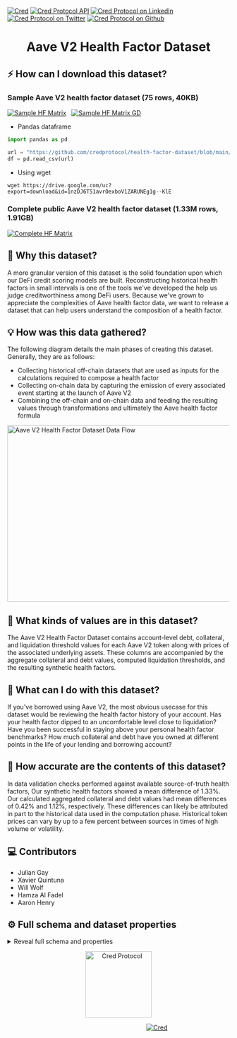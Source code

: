 
[![Cred][cred-shield]][cred-url]
[![Cred Protocol API][cred-api-shield]][cred-api]
[![Cred Protocol on LinkedIn][linkedin-shield]][linkedin-url]
[![Cred Protocol on Twitter][cred-twitter-shield]][cred-twitter]
[![Cred Protocol on Github][cred-github-shield]][cred-github]

<div align="center">
<h1>Aave V2 Health Factor Dataset</h1>
</div>

## ⚡️ How can I download this dataset? 

### Sample Aave V2 health factor dataset (75 rows, 40KB)

[![Sample HF Matrix][cred-sample-shield]][cred-sample] &nbsp;
[![Sample HF Matrix GD][cred-sample-shield2]][cred-sample2]

- Pandas dataframe
```python
import pandas as pd

url = "https://github.com/credprotocol/health-factor-dataset/blob/main/data/0x01acb3804ba9c42111c6e9c127831eb486ca1ac7.csv?raw=True"
df = pd.read_csv(url)
```
- Using wget
```
wget https://drive.google.com/uc?export=download&id=1nzDJ6T51avrOexboV1ZARUNEg1g--KlE
```

### Complete public Aave V2 health factor dataset (1.33M rows, 1.91GB)

[![Complete HF Matrix][cred-full-shield]][cred-full]

##  📖 Why this dataset?

A more granular version of this dataset is the solid foundation upon which our DeFi credit scoring models are built. Reconstructing historical health factors in small intervals is one of the tools we've developed the help us judge creditworthiness among DeFi users. Because we've grown to appreciate the complexities of Aave health factor data, we want to release a dataset that can help users understand the composition of a health factor.

## 💡 How was this data gathered?

The following diagram details the main phases of creating this dataset. Generally, they are as follows:
- Collecting historical off-chain datasets that are used as inputs for the calculations required to compose a health factor
- Collecting on-chain data by capturing the emission of every associated event starting at the launch of Aave V2
- Combining the off-chain and on-chain data and feeding the resulting values through transformations and ultimately the Aave health factor formula 

<div>
		<img alt="Aave V2 Health Factor Dataset Data Flow" height="400" src="https://github.com/credprotocol/health-factor-dataset/blob/main/img/Aave%20V2%20Health%20Factor%20Dataset%20Data%20Flow.jpg" width="1200">

</div>

## :floppy_disk: What kinds of values are in this dataset?

The Aave V2 Health Factor Dataset contains account-level debt, collateral, and liquidation threshold values for each Aave V2 token along with prices of the associated underlying assets. These columns are accompanied by the aggregate collateral and debt values, computed liquidation thresholds, and the resulting synthetic health factors.  

## 📖 What can I do with this dataset?

If you've borrowed using Aave V2, the most obvious usecase for this dataset would be reviewing the health factor history of your account. Has your health factor dipped to an uncomfortable level close to liquidation? Have you been successful in staying above your personal health factor benchmarks? How much collateral and debt have you owned at different points in the life of your lending and borrowing account?

## 📖 How accurate are the contents of this dataset?

In data validation checks performed against available source-of-truth health factors, Our synthetic health factors showed a mean difference of 1.33%. Our calculated aggregated collateral and debt values had mean differences of 0.42% and 1.12%, respectively. These differences can likely be attributed in part to the historical data used in the computation phase. Historical token prices can vary by up to a few percent between sources in times of high volume or volatility. 
 
## ‎‍💻 Contributors

- Julian Gay
- Xavier Quintuna
- Will Wolf
- Hamza Al Fadel
- Aaron Henry

[linkedin-shield]: https://img.shields.io/badge/-Cred%20Protocol-335EEB?&logo=linkedin&style=for-the-badge&labelColor=414141
[linkedin-url]: https://www.linkedin.com/company/credprotocol/
[cred-shield]: https://img.shields.io/badge/Sign%20up-Cred%20Protocol%20Beta-335EEB?style=for-the-badge&labelColor=414141
[cred-shield2]: https://img.shields.io/badge/Stay%20Up%20To%20Date%20With-Cred%20Protocol%20Beta-414141?style=for-the-badge&labelColor=414141
[cred-url]: https://credprotocol.typeform.com/cred-waitlist?typeform-source=www.credprotocol.com
[cred-api-shield]: https://img.shields.io/badge/DOCS-Cred%20Protocol%20API-335EEB?style=for-the-badge&labelColor=414141
[cred-api]: https://beta.credprotocol.com/docs/api
[cred-twitter-shield]: https://img.shields.io/badge/-@Cred__Protocol-335EEB?&logo=twitter&style=for-the-badge&logoColor=white&labelColor=414141
[cred-twitter]: https://twitter.com/cred_protocol
[cred-github-shield]: https://img.shields.io/badge/-credprotocol-335EEB?&logo=github&style=for-the-badge&logoColor=white&labelColor=414141
[cred-github]: https://github.com/credprotocol
[cred-sample]: https://github.com/credprotocol/health-factor-dataset/blob/main/data/0x01acb3804ba9c42111c6e9c127831eb486ca1ac7.csv
[cred-sample-shield]: https://img.shields.io/badge/Browser%20View-Aave%20Health%20Factor%20Sample%20Dataset-335EEB?style=for-the-badge&labelColor=414141
[cred-full]: https://drive.google.com/file/d/180k3AwxbLQJCt5OkIQPdv49kgRI93dT8/view?usp=sharing
[cred-full-shield]: https://img.shields.io/badge/Drive-Aave%20Health%20Factor%20Complete%20Dataset-335EEB?style=for-the-badge&labelColor=414141&logo=googledrive&logoColor=white
[cred-sample2]: https://drive.google.com/file/d/1nzDJ6T51avrOexboV1ZARUNEg1g--KlE/view
[cred-sample-shield2]: https://img.shields.io/badge/Drive-Aave%20Health%20Factor%20Sample%20Dataset-335EEB?style=for-the-badge&labelColor=414141&logo=googledrive&logoColor=white
[cred-sample3]: https://drive.google.com/uc?export=download&id=1nzDJ6T51avrOexboV1ZARUNEg1g--KlE
[cred-sample-shield3]: https://img.shields.io/badge/Download%20Link-Aave%20Health%20Factor%20Sample%20Dataset-335EEB?style=for-the-badge&labelColor=414141


## ⚙️ Full schema and dataset properties

<details>
<summary>Reveal full schema and properties</summary>

## ⚙️ Dataset specification table

| Specification                                                                             | Value                                                                                                                                                                  |
| :------------------------------------------------------------------------------------- | :--------------------------------------------------------------------------------------------------------------------------------------------------------------------------- |
| columns       | 315        |
| observations               | 1333683                                                                                                                                               |
| size          | 1.91 GB  
| accounts      | 35524

	
```json

{
	"StorageDescriptor": {
		"parameters": {
			"skip.header.line.count": "1",
			"sizeKey": "18794116",
			"UPDATED_BY_CRAWLER": "aave_v2_atoken_matrix_before_dq_crawler",
			"CrawlerSchemaSerializerVersion": "1.0",
			"recordCount": "1554344",
			"averageRecordSize": "2524",
			"compressionType": "none",
			"classification": "csv",
			"columnsOrdered": "true",
			"areColumnsQuoted": "false",
			"delimiter": ",",
			"typeOfData": "file"
		},
		"cols": {
			"FieldSchema": [
				{
					"name": "block",
					"type": "double",
					"comment": ""
				},
				{
					"name": "block_timestamp",
					"type": "string",
					"comment": ""
				},
				{
					"name": "aave_deposit_count",
					"type": "double",
					"comment": ""
				},
				{
					"name": "aave_liqthreshold",
					"type": "bigint",
					"comment": ""
				},
				{
					"name": "aaave_balance",
					"type": "bigint",
					"comment": ""
				},
				{
					"name": "aave_debt_count",
					"type": "double",
					"comment": ""
				},
				{
					"name": "variabledebtaave",
					"type": "double",
					"comment": ""
				},
				{
					"name": "variabledebtaave_borrow",
					"type": "bigint",
					"comment": ""
				},
				{
					"name": "stabledebtaave_borrow",
					"type": "bigint",
					"comment": ""
				},
				{
					"name": "stabledebtaave",
					"type": "double",
					"comment": ""
				},
				{
					"name": "aave_eth",
					"type": "double",
					"comment": ""
				},
				{
					"name": "ampl_deposit_count",
					"type": "double",
					"comment": ""
				},
				{
					"name": "ampl_liqthreshold",
					"type": "bigint",
					"comment": ""
				},
				{
					"name": "aampl_balance",
					"type": "bigint",
					"comment": ""
				},
				{
					"name": "ampl_debt_count",
					"type": "double",
					"comment": ""
				},
				{
					"name": "variabledebtampl",
					"type": "double",
					"comment": ""
				},
				{
					"name": "variabledebtampl_borrow",
					"type": "bigint",
					"comment": ""
				},
				{
					"name": "stabledebtampl_borrow",
					"type": "bigint",
					"comment": ""
				},
				{
					"name": "stabledebtampl",
					"type": "double",
					"comment": ""
				},
				{
					"name": "ampl_eth",
					"type": "double",
					"comment": ""
				},
				{
					"name": "bal_deposit_count",
					"type": "double",
					"comment": ""
				},
				{
					"name": "bal_liqthreshold",
					"type": "bigint",
					"comment": ""
				},
				{
					"name": "abal_balance",
					"type": "bigint",
					"comment": ""
				},
				{
					"name": "bal_debt_count",
					"type": "double",
					"comment": ""
				},
				{
					"name": "variabledebtbal",
					"type": "double",
					"comment": ""
				},
				{
					"name": "variabledebtbal_borrow",
					"type": "bigint",
					"comment": ""
				},
				{
					"name": "stabledebtbal_borrow",
					"type": "bigint",
					"comment": ""
				},
				{
					"name": "stabledebtbal",
					"type": "double",
					"comment": ""
				},
				{
					"name": "bal_eth",
					"type": "double",
					"comment": ""
				},
				{
					"name": "bat_deposit_count",
					"type": "double",
					"comment": ""
				},
				{
					"name": "bat_liqthreshold",
					"type": "bigint",
					"comment": ""
				},
				{
					"name": "abat_balance",
					"type": "bigint",
					"comment": ""
				},
				{
					"name": "bat_debt_count",
					"type": "double",
					"comment": ""
				},
				{
					"name": "variabledebtbat",
					"type": "double",
					"comment": ""
				},
				{
					"name": "variabledebtbat_borrow",
					"type": "bigint",
					"comment": ""
				},
				{
					"name": "stabledebtbat_borrow",
					"type": "bigint",
					"comment": ""
				},
				{
					"name": "stabledebtbat",
					"type": "double",
					"comment": ""
				},
				{
					"name": "bat_eth",
					"type": "double",
					"comment": ""
				},
				{
					"name": "busd_deposit_count",
					"type": "double",
					"comment": ""
				},
				{
					"name": "busd_liqthreshold",
					"type": "bigint",
					"comment": ""
				},
				{
					"name": "abusd_balance",
					"type": "bigint",
					"comment": ""
				},
				{
					"name": "busd_debt_count",
					"type": "double",
					"comment": ""
				},
				{
					"name": "variabledebtbusd",
					"type": "double",
					"comment": ""
				},
				{
					"name": "variabledebtbusd_borrow",
					"type": "bigint",
					"comment": ""
				},
				{
					"name": "stabledebtbusd_borrow",
					"type": "bigint",
					"comment": ""
				},
				{
					"name": "stabledebtbusd",
					"type": "double",
					"comment": ""
				},
				{
					"name": "busd_eth",
					"type": "double",
					"comment": ""
				},
				{
					"name": "crv_deposit_count",
					"type": "double",
					"comment": ""
				},
				{
					"name": "crv_liqthreshold",
					"type": "bigint",
					"comment": ""
				},
				{
					"name": "acrv_balance",
					"type": "bigint",
					"comment": ""
				},
				{
					"name": "crv_debt_count",
					"type": "double",
					"comment": ""
				},
				{
					"name": "variabledebtcrv",
					"type": "double",
					"comment": ""
				},
				{
					"name": "variabledebtcrv_borrow",
					"type": "bigint",
					"comment": ""
				},
				{
					"name": "stabledebtcrv_borrow",
					"type": "bigint",
					"comment": ""
				},
				{
					"name": "stabledebtcrv",
					"type": "double",
					"comment": ""
				},
				{
					"name": "crv_eth",
					"type": "double",
					"comment": ""
				},
				{
					"name": "dai_deposit_count",
					"type": "double",
					"comment": ""
				},
				{
					"name": "dai_liqthreshold",
					"type": "bigint",
					"comment": ""
				},
				{
					"name": "adai_balance",
					"type": "bigint",
					"comment": ""
				},
				{
					"name": "dai_debt_count",
					"type": "double",
					"comment": ""
				},
				{
					"name": "variabledebtdai",
					"type": "double",
					"comment": ""
				},
				{
					"name": "variabledebtdai_borrow",
					"type": "bigint",
					"comment": ""
				},
				{
					"name": "stabledebtdai_borrow",
					"type": "bigint",
					"comment": ""
				},
				{
					"name": "stabledebtdai",
					"type": "double",
					"comment": ""
				},
				{
					"name": "dai_eth",
					"type": "double",
					"comment": ""
				},
				{
					"name": "dpi_deposit_count",
					"type": "double",
					"comment": ""
				},
				{
					"name": "dpi_liqthreshold",
					"type": "bigint",
					"comment": ""
				},
				{
					"name": "adpi_balance",
					"type": "bigint",
					"comment": ""
				},
				{
					"name": "dpi_debt_count",
					"type": "double",
					"comment": ""
				},
				{
					"name": "variabledebtdpi",
					"type": "double",
					"comment": ""
				},
				{
					"name": "variabledebtdpi_borrow",
					"type": "bigint",
					"comment": ""
				},
				{
					"name": "stabledebtdpi_borrow",
					"type": "bigint",
					"comment": ""
				},
				{
					"name": "stabledebtdpi",
					"type": "double",
					"comment": ""
				},
				{
					"name": "dpi_eth",
					"type": "double",
					"comment": ""
				},
				{
					"name": "enj_deposit_count",
					"type": "double",
					"comment": ""
				},
				{
					"name": "enj_liqthreshold",
					"type": "bigint",
					"comment": ""
				},
				{
					"name": "aenj_balance",
					"type": "bigint",
					"comment": ""
				},
				{
					"name": "enj_debt_count",
					"type": "double",
					"comment": ""
				},
				{
					"name": "variabledebtenj",
					"type": "double",
					"comment": ""
				},
				{
					"name": "variabledebtenj_borrow",
					"type": "bigint",
					"comment": ""
				},
				{
					"name": "stabledebtenj_borrow",
					"type": "bigint",
					"comment": ""
				},
				{
					"name": "stabledebtenj",
					"type": "double",
					"comment": ""
				},
				{
					"name": "enj_eth",
					"type": "double",
					"comment": ""
				},
				{
					"name": "fei_deposit_count",
					"type": "double",
					"comment": ""
				},
				{
					"name": "fei_liqthreshold",
					"type": "bigint",
					"comment": ""
				},
				{
					"name": "afei_balance",
					"type": "bigint",
					"comment": ""
				},
				{
					"name": "fei_debt_count",
					"type": "double",
					"comment": ""
				},
				{
					"name": "variabledebtfei",
					"type": "double",
					"comment": ""
				},
				{
					"name": "variabledebtfei_borrow",
					"type": "bigint",
					"comment": ""
				},
				{
					"name": "stabledebtfei_borrow",
					"type": "bigint",
					"comment": ""
				},
				{
					"name": "stabledebtfei",
					"type": "double",
					"comment": ""
				},
				{
					"name": "fei_eth",
					"type": "double",
					"comment": ""
				},
				{
					"name": "frax_deposit_count",
					"type": "double",
					"comment": ""
				},
				{
					"name": "frax_liqthreshold",
					"type": "bigint",
					"comment": ""
				},
				{
					"name": "afrax_balance",
					"type": "bigint",
					"comment": ""
				},
				{
					"name": "frax_debt_count",
					"type": "double",
					"comment": ""
				},
				{
					"name": "variabledebtfrax",
					"type": "double",
					"comment": ""
				},
				{
					"name": "variabledebtfrax_borrow",
					"type": "bigint",
					"comment": ""
				},
				{
					"name": "stabledebtfrax_borrow",
					"type": "bigint",
					"comment": ""
				},
				{
					"name": "stabledebtfrax",
					"type": "double",
					"comment": ""
				},
				{
					"name": "frax_eth",
					"type": "double",
					"comment": ""
				},
				{
					"name": "gusd_deposit_count",
					"type": "double",
					"comment": ""
				},
				{
					"name": "gusd_liqthreshold",
					"type": "bigint",
					"comment": ""
				},
				{
					"name": "agusd_balance",
					"type": "bigint",
					"comment": ""
				},
				{
					"name": "gusd_debt_count",
					"type": "double",
					"comment": ""
				},
				{
					"name": "variabledebtgusd",
					"type": "double",
					"comment": ""
				},
				{
					"name": "variabledebtgusd_borrow",
					"type": "bigint",
					"comment": ""
				},
				{
					"name": "stabledebtgusd_borrow",
					"type": "bigint",
					"comment": ""
				},
				{
					"name": "stabledebtgusd",
					"type": "double",
					"comment": ""
				},
				{
					"name": "gusd_eth",
					"type": "double",
					"comment": ""
				},
				{
					"name": "knc_deposit_count",
					"type": "double",
					"comment": ""
				},
				{
					"name": "knc_liqthreshold",
					"type": "bigint",
					"comment": ""
				},
				{
					"name": "aknc_balance",
					"type": "bigint",
					"comment": ""
				},
				{
					"name": "knc_debt_count",
					"type": "double",
					"comment": ""
				},
				{
					"name": "variabledebtknc",
					"type": "double",
					"comment": ""
				},
				{
					"name": "variabledebtknc_borrow",
					"type": "bigint",
					"comment": ""
				},
				{
					"name": "stabledebtknc_borrow",
					"type": "bigint",
					"comment": ""
				},
				{
					"name": "stabledebtknc",
					"type": "double",
					"comment": ""
				},
				{
					"name": "knc_eth",
					"type": "double",
					"comment": ""
				},
				{
					"name": "link_deposit_count",
					"type": "double",
					"comment": ""
				},
				{
					"name": "link_liqthreshold",
					"type": "bigint",
					"comment": ""
				},
				{
					"name": "alink_balance",
					"type": "bigint",
					"comment": ""
				},
				{
					"name": "link_debt_count",
					"type": "double",
					"comment": ""
				},
				{
					"name": "variabledebtlink",
					"type": "double",
					"comment": ""
				},
				{
					"name": "variabledebtlink_borrow",
					"type": "bigint",
					"comment": ""
				},
				{
					"name": "stabledebtlink_borrow",
					"type": "bigint",
					"comment": ""
				},
				{
					"name": "stabledebtlink",
					"type": "double",
					"comment": ""
				},
				{
					"name": "link_eth",
					"type": "double",
					"comment": ""
				},
				{
					"name": "mana_deposit_count",
					"type": "double",
					"comment": ""
				},
				{
					"name": "mana_liqthreshold",
					"type": "bigint",
					"comment": ""
				},
				{
					"name": "amana_balance",
					"type": "bigint",
					"comment": ""
				},
				{
					"name": "mana_debt_count",
					"type": "double",
					"comment": ""
				},
				{
					"name": "variabledebtmana",
					"type": "double",
					"comment": ""
				},
				{
					"name": "variabledebtmana_borrow",
					"type": "bigint",
					"comment": ""
				},
				{
					"name": "stabledebtmana_borrow",
					"type": "bigint",
					"comment": ""
				},
				{
					"name": "stabledebtmana",
					"type": "double",
					"comment": ""
				},
				{
					"name": "mana_eth",
					"type": "double",
					"comment": ""
				},
				{
					"name": "mkr_deposit_count",
					"type": "double",
					"comment": ""
				},
				{
					"name": "mkr_liqthreshold",
					"type": "bigint",
					"comment": ""
				},
				{
					"name": "amkr_balance",
					"type": "bigint",
					"comment": ""
				},
				{
					"name": "mkr_debt_count",
					"type": "double",
					"comment": ""
				},
				{
					"name": "variabledebtmkr",
					"type": "double",
					"comment": ""
				},
				{
					"name": "variabledebtmkr_borrow",
					"type": "bigint",
					"comment": ""
				},
				{
					"name": "stabledebtmkr_borrow",
					"type": "bigint",
					"comment": ""
				},
				{
					"name": "stabledebtmkr",
					"type": "double",
					"comment": ""
				},
				{
					"name": "mkr_eth",
					"type": "double",
					"comment": ""
				},
				{
					"name": "pax_deposit_count",
					"type": "double",
					"comment": ""
				},
				{
					"name": "pax_liqthreshold",
					"type": "bigint",
					"comment": ""
				},
				{
					"name": "apax_balance",
					"type": "bigint",
					"comment": ""
				},
				{
					"name": "pax_debt_count",
					"type": "double",
					"comment": ""
				},
				{
					"name": "variabledebtpax",
					"type": "double",
					"comment": ""
				},
				{
					"name": "variabledebtpax_borrow",
					"type": "bigint",
					"comment": ""
				},
				{
					"name": "stabledebtpax_borrow",
					"type": "bigint",
					"comment": ""
				},
				{
					"name": "stabledebtpax",
					"type": "double",
					"comment": ""
				},
				{
					"name": "pax_eth",
					"type": "double",
					"comment": ""
				},
				{
					"name": "rai_deposit_count",
					"type": "double",
					"comment": ""
				},
				{
					"name": "rai_liqthreshold",
					"type": "bigint",
					"comment": ""
				},
				{
					"name": "arai_balance",
					"type": "bigint",
					"comment": ""
				},
				{
					"name": "rai_debt_count",
					"type": "double",
					"comment": ""
				},
				{
					"name": "variabledebtrai",
					"type": "double",
					"comment": ""
				},
				{
					"name": "variabledebtrai_borrow",
					"type": "bigint",
					"comment": ""
				},
				{
					"name": "stabledebtrai_borrow",
					"type": "bigint",
					"comment": ""
				},
				{
					"name": "stabledebtrai",
					"type": "double",
					"comment": ""
				},
				{
					"name": "rai_eth",
					"type": "double",
					"comment": ""
				},
				{
					"name": "ren_deposit_count",
					"type": "double",
					"comment": ""
				},
				{
					"name": "ren_liqthreshold",
					"type": "bigint",
					"comment": ""
				},
				{
					"name": "aren_balance",
					"type": "bigint",
					"comment": ""
				},
				{
					"name": "ren_debt_count",
					"type": "double",
					"comment": ""
				},
				{
					"name": "variabledebtren",
					"type": "double",
					"comment": ""
				},
				{
					"name": "variabledebtren_borrow",
					"type": "bigint",
					"comment": ""
				},
				{
					"name": "stabledebtren_borrow",
					"type": "bigint",
					"comment": ""
				},
				{
					"name": "stabledebtren",
					"type": "double",
					"comment": ""
				},
				{
					"name": "ren_eth",
					"type": "double",
					"comment": ""
				},
				{
					"name": "renfil_deposit_count",
					"type": "double",
					"comment": ""
				},
				{
					"name": "renfil_liqthreshold",
					"type": "bigint",
					"comment": ""
				},
				{
					"name": "arenfil_balance",
					"type": "bigint",
					"comment": ""
				},
				{
					"name": "renfil_debt_count",
					"type": "double",
					"comment": ""
				},
				{
					"name": "variabledebtrenfil",
					"type": "double",
					"comment": ""
				},
				{
					"name": "variabledebtrenfil_borrow",
					"type": "bigint",
					"comment": ""
				},
				{
					"name": "stabledebtrenfil_borrow",
					"type": "bigint",
					"comment": ""
				},
				{
					"name": "stabledebtrenfil",
					"type": "double",
					"comment": ""
				},
				{
					"name": "renfil_eth",
					"type": "double",
					"comment": ""
				},
				{
					"name": "snx_deposit_count",
					"type": "double",
					"comment": ""
				},
				{
					"name": "snx_liqthreshold",
					"type": "bigint",
					"comment": ""
				},
				{
					"name": "asnx_balance",
					"type": "bigint",
					"comment": ""
				},
				{
					"name": "snx_debt_count",
					"type": "double",
					"comment": ""
				},
				{
					"name": "variabledebtsnx",
					"type": "double",
					"comment": ""
				},
				{
					"name": "variabledebtsnx_borrow",
					"type": "bigint",
					"comment": ""
				},
				{
					"name": "stabledebtsnx_borrow",
					"type": "bigint",
					"comment": ""
				},
				{
					"name": "stabledebtsnx",
					"type": "double",
					"comment": ""
				},
				{
					"name": "snx_eth",
					"type": "double",
					"comment": ""
				},
				{
					"name": "steth_deposit_count",
					"type": "double",
					"comment": ""
				},
				{
					"name": "steth_liqthreshold",
					"type": "bigint",
					"comment": ""
				},
				{
					"name": "asteth_balance",
					"type": "bigint",
					"comment": ""
				},
				{
					"name": "steth_debt_count",
					"type": "double",
					"comment": ""
				},
				{
					"name": "variabledebtsteth",
					"type": "double",
					"comment": ""
				},
				{
					"name": "variabledebtsteth_borrow",
					"type": "bigint",
					"comment": ""
				},
				{
					"name": "stabledebtsteth_borrow",
					"type": "bigint",
					"comment": ""
				},
				{
					"name": "stabledebtsteth",
					"type": "double",
					"comment": ""
				},
				{
					"name": "steth_eth",
					"type": "double",
					"comment": ""
				},
				{
					"name": "susd_deposit_count",
					"type": "double",
					"comment": ""
				},
				{
					"name": "susd_liqthreshold",
					"type": "bigint",
					"comment": ""
				},
				{
					"name": "asusd_balance",
					"type": "bigint",
					"comment": ""
				},
				{
					"name": "susd_debt_count",
					"type": "double",
					"comment": ""
				},
				{
					"name": "variabledebtsusd",
					"type": "double",
					"comment": ""
				},
				{
					"name": "variabledebtsusd_borrow",
					"type": "bigint",
					"comment": ""
				},
				{
					"name": "stabledebtsusd_borrow",
					"type": "bigint",
					"comment": ""
				},
				{
					"name": "stabledebtsusd",
					"type": "double",
					"comment": ""
				},
				{
					"name": "susd_eth",
					"type": "double",
					"comment": ""
				},
				{
					"name": "tusd_deposit_count",
					"type": "double",
					"comment": ""
				},
				{
					"name": "tusd_liqthreshold",
					"type": "bigint",
					"comment": ""
				},
				{
					"name": "atusd_balance",
					"type": "bigint",
					"comment": ""
				},
				{
					"name": "tusd_debt_count",
					"type": "double",
					"comment": ""
				},
				{
					"name": "variabledebttusd",
					"type": "double",
					"comment": ""
				},
				{
					"name": "variabledebttusd_borrow",
					"type": "bigint",
					"comment": ""
				},
				{
					"name": "stabledebttusd_borrow",
					"type": "bigint",
					"comment": ""
				},
				{
					"name": "stabledebttusd",
					"type": "double",
					"comment": ""
				},
				{
					"name": "tusd_eth",
					"type": "double",
					"comment": ""
				},
				{
					"name": "uni_deposit_count",
					"type": "double",
					"comment": ""
				},
				{
					"name": "uni_liqthreshold",
					"type": "bigint",
					"comment": ""
				},
				{
					"name": "auni_balance",
					"type": "bigint",
					"comment": ""
				},
				{
					"name": "uni_debt_count",
					"type": "double",
					"comment": ""
				},
				{
					"name": "variabledebtuni",
					"type": "double",
					"comment": ""
				},
				{
					"name": "variabledebtuni_borrow",
					"type": "bigint",
					"comment": ""
				},
				{
					"name": "stabledebtuni_borrow",
					"type": "bigint",
					"comment": ""
				},
				{
					"name": "stabledebtuni",
					"type": "double",
					"comment": ""
				},
				{
					"name": "uni_eth",
					"type": "double",
					"comment": ""
				},
				{
					"name": "usdc_deposit_count",
					"type": "double",
					"comment": ""
				},
				{
					"name": "usdc_liqthreshold",
					"type": "double",
					"comment": ""
				},
				{
					"name": "ausdc_balance",
					"type": "double",
					"comment": ""
				},
				{
					"name": "usdc_debt_count",
					"type": "double",
					"comment": ""
				},
				{
					"name": "variabledebtusdc",
					"type": "double",
					"comment": ""
				},
				{
					"name": "variabledebtusdc_borrow",
					"type": "double",
					"comment": ""
				},
				{
					"name": "stabledebtusdc_borrow",
					"type": "bigint",
					"comment": ""
				},
				{
					"name": "stabledebtusdc",
					"type": "double",
					"comment": ""
				},
				{
					"name": "usdc_eth",
					"type": "double",
					"comment": ""
				},
				{
					"name": "usdt_deposit_count",
					"type": "double",
					"comment": ""
				},
				{
					"name": "usdt_liqthreshold",
					"type": "bigint",
					"comment": ""
				},
				{
					"name": "ausdt_balance",
					"type": "bigint",
					"comment": ""
				},
				{
					"name": "usdt_debt_count",
					"type": "double",
					"comment": ""
				},
				{
					"name": "variabledebtusdt",
					"type": "double",
					"comment": ""
				},
				{
					"name": "variabledebtusdt_borrow",
					"type": "bigint",
					"comment": ""
				},
				{
					"name": "stabledebtusdt_borrow",
					"type": "bigint",
					"comment": ""
				},
				{
					"name": "stabledebtusdt",
					"type": "double",
					"comment": ""
				},
				{
					"name": "usdt_eth",
					"type": "double",
					"comment": ""
				},
				{
					"name": "wbtc_deposit_count",
					"type": "double",
					"comment": ""
				},
				{
					"name": "wbtc_liqthreshold",
					"type": "bigint",
					"comment": ""
				},
				{
					"name": "awbtc_balance",
					"type": "bigint",
					"comment": ""
				},
				{
					"name": "wbtc_debt_count",
					"type": "double",
					"comment": ""
				},
				{
					"name": "variabledebtwbtc",
					"type": "double",
					"comment": ""
				},
				{
					"name": "variabledebtwbtc_borrow",
					"type": "bigint",
					"comment": ""
				},
				{
					"name": "stabledebtwbtc_borrow",
					"type": "bigint",
					"comment": ""
				},
				{
					"name": "stabledebtwbtc",
					"type": "double",
					"comment": ""
				},
				{
					"name": "wbtc_eth",
					"type": "double",
					"comment": ""
				},
				{
					"name": "weth_deposit_count",
					"type": "double",
					"comment": ""
				},
				{
					"name": "weth_liqthreshold",
					"type": "bigint",
					"comment": ""
				},
				{
					"name": "aweth_balance",
					"type": "bigint",
					"comment": ""
				},
				{
					"name": "weth_debt_count",
					"type": "double",
					"comment": ""
				},
				{
					"name": "variabledebtweth",
					"type": "double",
					"comment": ""
				},
				{
					"name": "variabledebtweth_borrow",
					"type": "bigint",
					"comment": ""
				},
				{
					"name": "stabledebtweth_borrow",
					"type": "bigint",
					"comment": ""
				},
				{
					"name": "stabledebtweth",
					"type": "double",
					"comment": ""
				},
				{
					"name": "weth_eth",
					"type": "double",
					"comment": ""
				},
				{
					"name": "xsushi_deposit_count",
					"type": "double",
					"comment": ""
				},
				{
					"name": "xsushi_liqthreshold",
					"type": "bigint",
					"comment": ""
				},
				{
					"name": "axsushi_balance",
					"type": "bigint",
					"comment": ""
				},
				{
					"name": "xsushi_debt_count",
					"type": "double",
					"comment": ""
				},
				{
					"name": "variabledebtxsushi",
					"type": "double",
					"comment": ""
				},
				{
					"name": "variabledebtxsushi_borrow",
					"type": "bigint",
					"comment": ""
				},
				{
					"name": "stabledebtxsushi_borrow",
					"type": "bigint",
					"comment": ""
				},
				{
					"name": "stabledebtxsushi",
					"type": "double",
					"comment": ""
				},
				{
					"name": "xsushi_eth",
					"type": "double",
					"comment": ""
				},
				{
					"name": "yfi_deposit_count",
					"type": "double",
					"comment": ""
				},
				{
					"name": "yfi_liqthreshold",
					"type": "bigint",
					"comment": ""
				},
				{
					"name": "ayfi_balance",
					"type": "bigint",
					"comment": ""
				},
				{
					"name": "yfi_debt_count",
					"type": "double",
					"comment": ""
				},
				{
					"name": "variabledebtyfi",
					"type": "double",
					"comment": ""
				},
				{
					"name": "variabledebtyfi_borrow",
					"type": "bigint",
					"comment": ""
				},
				{
					"name": "stabledebtyfi_borrow",
					"type": "bigint",
					"comment": ""
				},
				{
					"name": "stabledebtyfi",
					"type": "double",
					"comment": ""
				},
				{
					"name": "yfi_eth",
					"type": "double",
					"comment": ""
				},
				{
					"name": "zrx_deposit_count",
					"type": "double",
					"comment": ""
				},
				{
					"name": "zrx_liqthreshold",
					"type": "bigint",
					"comment": ""
				},
				{
					"name": "azrx_balance",
					"type": "bigint",
					"comment": ""
				},
				{
					"name": "zrx_debt_count",
					"type": "double",
					"comment": ""
				},
				{
					"name": "variabledebtzrx",
					"type": "double",
					"comment": ""
				},
				{
					"name": "variabledebtzrx_borrow",
					"type": "bigint",
					"comment": ""
				},
				{
					"name": "stabledebtzrx_borrow",
					"type": "bigint",
					"comment": ""
				},
				{
					"name": "stabledebtzrx",
					"type": "double",
					"comment": ""
				},
				{
					"name": "zrx_eth",
					"type": "double",
					"comment": ""
				},
				{
					"name": "ust_deposit_count",
					"type": "double",
					"comment": ""
				},
				{
					"name": "ust_liqthreshold",
					"type": "bigint",
					"comment": ""
				},
				{
					"name": "aust_balance",
					"type": "bigint",
					"comment": ""
				},
				{
					"name": "ust_debt_count",
					"type": "double",
					"comment": ""
				},
				{
					"name": "variabledebtust",
					"type": "double",
					"comment": ""
				},
				{
					"name": "variabledebtust_borrow",
					"type": "bigint",
					"comment": ""
				},
				{
					"name": "stabledebtust_borrow",
					"type": "bigint",
					"comment": ""
				},
				{
					"name": "stabledebtust",
					"type": "double",
					"comment": ""
				},
				{
					"name": "ust_eth",
					"type": "double",
					"comment": ""
				},
				{
					"name": "ens_deposit_count",
					"type": "double",
					"comment": ""
				},
				{
					"name": "ens_liqthreshold",
					"type": "bigint",
					"comment": ""
				},
				{
					"name": "aens_balance",
					"type": "bigint",
					"comment": ""
				},
				{
					"name": "ens_debt_count",
					"type": "double",
					"comment": ""
				},
				{
					"name": "variabledebtens",
					"type": "double",
					"comment": ""
				},
				{
					"name": "variabledebtens_borrow",
					"type": "bigint",
					"comment": ""
				},
				{
					"name": "stabledebtens_borrow",
					"type": "bigint",
					"comment": ""
				},
				{
					"name": "stabledebtens",
					"type": "double",
					"comment": ""
				},
				{
					"name": "ens_eth",
					"type": "double",
					"comment": ""
				},
				{
					"name": "sum_total_collateral_eth_x_lt",
					"type": "double",
					"comment": ""
				},
				{
					"name": "total_collateral_eth",
					"type": "double",
					"comment": ""
				},
				{
					"name": "current_liquidation_threshold",
					"type": "double",
					"comment": ""
				},
				{
					"name": "available_borrows_eth",
					"type": "double",
					"comment": ""
				},
				{
					"name": "total_debt_eth",
					"type": "double",
					"comment": ""
				},
				{
					"name": "hf",
					"type": "double",
					"comment": ""
				},
				{
					"name": "address",
					"type": "string",
					"comment": ""
				}
			]
		},
		"compressed": "false"
		}
		
	}

```

</details>
<div>
<p float="left" align="middle">
	  <a href="https://credprotocol.com">
		<img alt="Cred Protocol" height="150" src="https://github.com/credprotocol/health-factor-dataset/blob/main/img/diamondlogo-transparent.png">
</a>
</p>
	
</div>

 &nbsp; &nbsp; &nbsp; &nbsp; &nbsp; &nbsp; &nbsp; &nbsp; &nbsp; &nbsp; &nbsp; &nbsp; &nbsp; &nbsp; &nbsp; &nbsp; &nbsp; &nbsp; &nbsp; &nbsp; &nbsp; &nbsp; &nbsp; &nbsp; &nbsp; &nbsp; &nbsp; &nbsp; &nbsp; &nbsp; &nbsp; &nbsp; &nbsp; &nbsp; &nbsp; &nbsp; &nbsp; &nbsp; &nbsp; &nbsp; [![Cred][cred-shield2]][cred-url]
